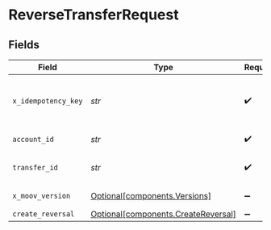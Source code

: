 # ReverseTransferRequest


## Fields

| Field                                                                            | Type                                                                             | Required                                                                         | Description                                                                      |
| -------------------------------------------------------------------------------- | -------------------------------------------------------------------------------- | -------------------------------------------------------------------------------- | -------------------------------------------------------------------------------- |
| `x_idempotency_key`                                                              | *str*                                                                            | :heavy_check_mark:                                                               | Prevents duplicate reversals from being created.                                 |
| `account_id`                                                                     | *str*                                                                            | :heavy_check_mark:                                                               | The Moov account ID.                                                             |
| `transfer_id`                                                                    | *str*                                                                            | :heavy_check_mark:                                                               | The transfer ID to reverse.                                                      |
| `x_moov_version`                                                                 | [Optional[components.Versions]](../../models/components/versions.md)             | :heavy_minus_sign:                                                               | Specify an API version.                                                          |
| `create_reversal`                                                                | [Optional[components.CreateReversal]](../../models/components/createreversal.md) | :heavy_minus_sign:                                                               | N/A                                                                              |